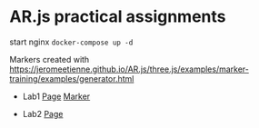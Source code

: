 # AR.js practical assignments

start nginx <code>docker-compose up -d</code>

Markers created with https://jeromeetienne.github.io/AR.js/three.js/examples/marker-training/examples/generator.html

- Lab1
  [Page](https://dmytrys.github.io/methods-of-synthesis-of-virtual-reality/labs/lab1/)
  [Marker](https://dmytrys.github.io/methods-of-synthesis-of-virtual-reality/labs/lab1/markers/dmytrys-marker.png)

- Lab2
  [Page](https://dmytrys.github.io/methods-of-synthesis-of-virtual-reality/labs/lab2/)
